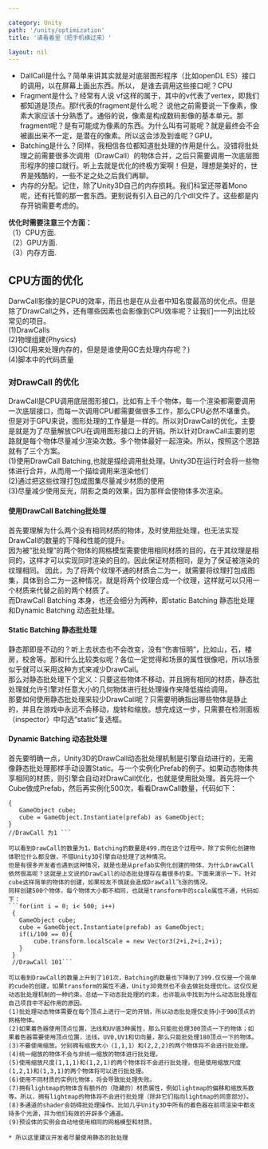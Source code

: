 ```yaml
---

category: Unity
path: '/unity/optimization'
title: '请看着里（把手机横过来）'

layout: nil
---
```


* DallCall是什么？简单来讲其实就是对底层图形程序（比如openDL ES）接口的调用，以在屏幕上画出东西。所以，
是谁去调用这些接口呢？CPU
* Fragment是什么？经常有人说 vf这样的属于，其中的v代表了vertex，即我们都知道是顶点。那f代表的fragment是什么呢？
说他之前需要说一下像素，像素大家应该十分熟悉了。通俗的说，像素是构成数码影像的基本单元。那fragment呢？是有可能成为像素的东西。为什么叫有可能呢？就是最终会不会被画出来不一定，是潜在的像素。所以这会涉及到谁呢？GPU。
* Batching是什么？同样，我相信各位都知道批处理的作用是什么。没错将批处理之前需要很多次调用（DrawCall）的物体合并，之后只需要调用一次底层图形程序的接口就行。听上去就是优化的终极方案啊！但是，理想是美好的，世界是残酷的，一些不足之处之后我们再聊。
* 内存的分配。记住，除了Unity3D自己的内存损耗。我们科室还带着Mono呢，还有托管的那一套东西。更别说有引入自己的几个dll文件了。这些都是内存开销需要考虑的。

**优化时需要注意三个方面：**  
（1）CPU方面.  
（2）GPU方面.  
（3）内存方面.  


## CPU方面的优化
DarwCall影像的是CPU的效率，而且也是在从业者中知名度最高的优化点。但是除了DrawCall之外，还有哪些因素也会影像到CPU效率呢？让我们一一列出比较常见的项目。  
(1)DrawCalls  
(2)物理组建(Physics)  
(3)GC(用来处理内存的，但是是谁使用GC去处理内存呢？)  
(4)脚本中的代码质量

### 对DrawCall 的优化
DrawCall是CPU调用底层图形接口。比如有上千个物体，每一个渲染都需要调用一次底层接口，而每一次调用CPU都需要做很多工作，那么CPU必然不堪重负。但是对于GPU来说，图形处理的工作量是一样的。所以对DrawCall的优化，主要是就是为了尽量解放CPU在调用图形接口上的开销。所以针对DrawCall主要的思路就是每个物体尽量减少渲染次数。多个物体最好一起渲染。所以，按照这个思路就有了三个方案。  
(1)使用DrawCall Batching,也就是描绘调用批处理。Unity3D在运行时会将一些物体进行合并，从而用一个描绘调用来渲染他们  
(2)通过把这些纹理打包成图集尽量减少材质的使用  
(3)尽量减少使用反光，阴影之类的效果，因为那样会使物体多次渲染。  

#### 使用DrawCall Batching批处理
首先要理解为什么两个没有相同材质的物体，及时使用批处理，也无法实现DrawCall的数量的下降和性能的提升。  
因为被“批处理”的两个物体的网格模型需要使用相同材质的目的，在于其纹理是相同的，这样才可以实现同时渲染的目的。因此保证材质相同，是为了保证被渲染的纹理相同。
因此，为了将两个纹理不通的材质合二为一，就需要将纹理打包成图集，具体到合二为一这种情况，就是将两个纹理合成一个纹理，这样就可以只用一个材质来代替之前的两个材质了。  
而DrawCall Batching 本身，也还会细分为两种，即static Batching 静态批处理和Dynamic Batching 动态批处理。

#### Static Batching 静态批处理  
静态那即是不动的？听上去状态也不会改变，没有“伤害恒明”，比如山，石，楼房，校舍等。那和什么比较类似呢？各位一定觉得和场景的属性很像吧，所以场景似乎就可以采用这种方式来减少DrawCall。  
 那么对静态批处理下个定义：只要这些物体不移动，并且拥有相同的材质，静态批处理就允许引擎对任意大小的几何物体进行批处理操作来降低描绘调用。  
那要如何使用静态批处理来较少DrawCall呢？只需要明确指出哪些物体是静止的，并且在游戏中永远不会移动，旋转和缩放。想完成这一步，只需要在检测面板（inspector）中勾选“static”复选框。
 
#### Dynamic Batching 动态批处理
 首先要明确一点，Unity3D的DrawCall动态批处理机制是引擎自动进行的，无需像静态批处理那样手动设置Static。与一个实例化Prefab的例子。如果动态物体共享相同的材质，则引擎会自动对DrawCall优化，也就是使用批处理。首先将一个Cube做成Prefab，然后再实例化500次，看看DrawCall数量，代码如下：


   ```for(int i = 0; i< 500; i++)
  {
      GameObject cube;
      cube = GameObject.Instantiate(prefab) as GameObject;
  }
  //DrawCall 为1 ```

 可以看到DrawCall的数量为1，Batching的数量是499.而在这个过程中，除了实例化创建物体职位什么都没做，不错Unity3D引擎自动处理了这种情况。  
  但是有很多开发者也遇到这种情况，就是也是从prefab实例化创建的物体，为什么DrawCall依然很高呢？这就是上文说的DrawCall的动态批处理存在着很多约束。下面来演示一下。针对cube这样简单的物体的创建，如果校友不慎就会造成DrawCall飞涨的情况。  
   同样创建500个物体，每个物体大小都不相同，也就是transform中的scale属性不通，代码如下：  
   ```for(int i = 0; i< 500; i++)
    {
      GameObject cube;
      cube = GameObject.Instantiate(prefab) as GameObject;
      if(i/100 == 0){
          cube.transform.localScale = new Vector3(2+i,2+i,2+i);
      }
    }
    //DrawCall 101```

可以看到DrawCall的数量上升到了101次，Batching的数量也下降到了399.仅仅是一个简单的cude的创建，如果transform的属性不通，Unity3D竟然也不会去做批处理优化。这仅仅是动态批处理机制的一种约束。总结一下动态批处理的约束，也许能从中找到为什么动态批处理在自己项目中不起作用的原因。  
(1)批处理动态物体需要在每个顶点上进行一定的开销，所以动态批处理仅支持小于900顶点的网格物体。  
(2)如果着色器使用顶点位置，法线和UV值3种属性，那么只能批处理300顶点一下的物体；如果着色器需要使用顶点位置，法线，UV0,UV1和切向量，那么只能批处理180顶点一下的物体。  
(3)不要使用缩放。分别拥有缩放大小（1,1,1）和(2,2,2)的两个物体将不会进行批处理。  
(4)统一缩放的物体不会与非统一缩放的物体进行批处理。  
(5)使用缩放尺度(1,1,1)和(1,2,1)的两个物体将不会进行批处理，但是使用缩放尺度(1,2,1)和(1,3,1)的两个物体将可以进行批处理。    
(6)使用不同材质的实例化物体，将会导致批处理失败。  
(7)拥有lightmap的物体含有额外的（隐藏的）材质属性，例如lightmap的偏移和缩放系数等。所以，拥有lightmap的物体将不会进行批处理（除非它们指向lightmap的同意部分）。  
(8)多通道的shader会妨碍批处理操作。比如几乎Unity3D中所有的着色器在前项渲染中都支持多个光源，并为他们有效的开辟多个通道。  
(9)预设体的实例会自动地使用相同的网格模型和材质。
  
* 所以这里建议开发者尽量使用静态的批处理



    
